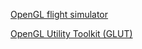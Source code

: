 [OpenGL flight simulator](https://cs.lmu.edu/~ray/notes/flightsimulator/)

[OpenGL Utility Toolkit (GLUT)](http://www.lighthouse3d.com/tutorials/glut-tutorial/initialization/)
